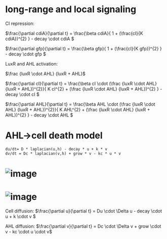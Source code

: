 
# long-range and local signaling
CI repression:

$\frac{\partial cdiA}{\partial t} = \frac{\beta cdiA}{ 1 + (\frac{cI}{K cdiA})^{2} } - decay \cdot cdiA $

$\frac{\partial gfp}{\partial t} = \frac{\beta gfp}{ 1 + (\frac{cI}{K gfp})^{2} } - decay \cdot gfp $

LuxR and AHL activation:

$\frac {luxR \cdot AHL} {luxR + AHL}$

$\frac{\partial cI}{\partial t} = \frac{\beta cI \cdot (\frac {luxR \cdot AHL} {luxR + AHL})^{2}}{ K cI^{2} + (\frac {luxR \cdot AHL} {luxR + AHL})^{2} } - decay \cdot cI $

$\frac{\partial AHL}{\partial t} = \frac{\beta AHL \cdot (\frac {luxR \cdot AHL} {luxR + AHL})^{2}}{ K AHL^{2} + (\frac {luxR \cdot AHL} {luxR + AHL})^{2} } - decay \cdot AHL $



# AHL→cell death model

    du/dt= D * laplacian(u,h) - decay * u + k * v
    dv/dt = Dc * laplacian(v,h) + grow * v - kc * u * v
# ![image](https://github.com/antimatter2020/patterama/assets/68374440/2f16ab6b-bdff-4a10-baa9-3a1bfc5c70c8)
# ![image](https://github.com/antimatter2020/patterama/assets/68374440/c3006a15-cbd1-41e4-9b87-2feb3275a8cd)
    

Cell diffusion:
$\frac{\partial u}{\partial t} = Du \cdot \Delta u - decay \cdot u + k \cdot v $

AHL diffusion:
$\frac{\partial v}{\partial t} = Dc \cdot \Delta v + grow \cdot v - kc \cdot u \cdot v$

